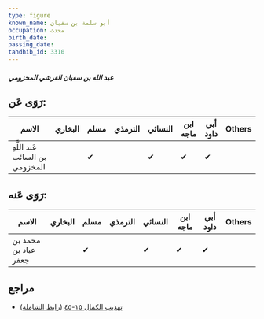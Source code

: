 ```yaml
---
type: figure
known_name: أبو سلمة بن سفيان
occupation: محدث
birth_date:
passing_date:
tahdhib_id: 3310
---
```

##### عبد الله بن سفيان القرشي المخزومي

## رَوَى عَن:
| الاسم                           | البخاري | مسلم | الترمذي | النسائي | ابن ماجه | أبي داود | Others |
| ------------------------------- | ------- | ---- | ------- | ------- | -------- | -------- | ------ |
| عَبد اللَّهِ بن السائب المخزومي |         | ✔    |         | ✔       | ✔        | ✔        |        |
## رَوَى عَنه:
| الاسم                | البخاري | مسلم | الترمذي | النسائي | ابن ماجه | أبي داود | Others |
| -------------------- | ------- | ---- | ------- | ------- | -------- | -------- | ------ |
| محمد بن عباد بن جعفر |         | ✔    |         | ✔       | ✔        | ✔        |        |
## مراجع
- [تهذيب الكمال ١٥-٤٥](obsidian://open?vault=Tahdhib-al-Kamal&file=Figures/٣٣١٠-عبد%20الله%20بن%20سفيان%20القرشي%20المخزومي) ([رابط الشاملة](https://shamela.ws/book/3722/7529))